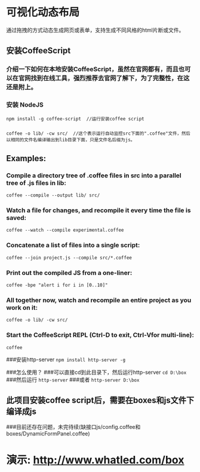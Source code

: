 # 可视化动态布局

通过拖拽的方式动态生成网页或表单，支持生成不同风格的html片断或文件。


## 安装CoffeeScript

### 介绍一下如何在本地安装CoffeeScript，虽然在官网都有，而且也可以在官网找到在线工具，强烈推荐去官网了解下，为了完整性，在这还是附上。

### 安装 NodeJS
`npm install -g coffee-script  //运行安装coffee script`
### 
`coffee -o lib/ -cw src/  //这个表示运行自动监控src下面的".coffee"文件，然后以相同的文件名编译输出到lib目录下面，只是文件名后缀为js。`

## Examples:

### Compile a directory tree of .coffee files in src into a parallel tree of .js files in lib:
`coffee --compile --output lib/ src/`

### Watch a file for changes, and recompile it every time the file is saved:
`coffee --watch --compile experimental.coffee`

### Concatenate a list of files into a single script:
`coffee --join project.js --compile src/*.coffee`

### Print out the compiled JS from a one-liner:
`coffee -bpe "alert i for i in [0..10]"`

### All together now, watch and recompile an entire project as you work on it:
`coffee -o lib/ -cw src/`

### Start the CoffeeScript REPL (Ctrl-D to exit, Ctrl-Vfor multi-line):
`coffee`

###安装http-server
`npm install http-server -g`

###怎么使用？
###可以直接cd到此目录下，然后运行http-server
`cd D:\box`
###然后运行
`http-server`
###或者
`http-server D:\box`

## 此项目安装coffee script后，需要在boxes和js文件下编译成js

###目前还存在问题，未完待续(缺接口js/config.coffee和boxes/DynamicFormPanel.coffee)

# 演示: http://www.whatled.com/box
